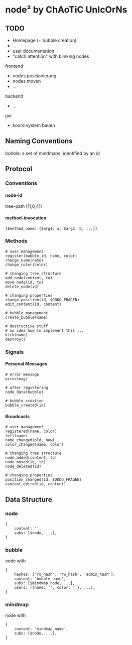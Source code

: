# node² by ChAoTiC UnIcOrNs

## TODO

* Homepage (+ bubble creation)
* ...
* user documentation
* "catch attention" with blinking nodes

frontend

* nodes positionierung
* nodes moven
* ...

backend

* ...

jan

* koord system bauen

## Naming Conventions

bubble: a set of mindmaps; identified by an id

## Protocol

### Conventions

#### node-id

tree-path ([1,0,4])

#### method-invocation

    {$method_name: {$arg1: a, $arg2: b, ...}}

### Methods

    # user management
    register(bubble_id, name, color)
    change_name(name)
    change_color(color)

    # changing tree structure
    add_node(content, to)
    move_node(id, to)
    delete_node(id)

    # changing properties
    change_position(id, $DODO_FRAGEN)
    edit_content(id, content)

    # bubble management
    create_bubble(name)
    
    # destructive stuff
    # no idea how to implement this ...
    kick(name)
    destroy()

### Signals

#### Personal Messages

    # error message
    error(msg)

    # after registering
    node_data(bubble)

    # bubble creation
    bubble_created(id)

#### Broadcasts

    # user management
    registered(name, color)
    left(name)
    name_changed(old, new)
    color_changed(name, color)

    # changing tree structure
    node_added(content, to)
    node_moved(id, to)
    node_deleted(id)

    # changing properties
    position_changed(id, $DODO_FRAGEN)
    content_edited(id, content)

## Data Structure

### node

    {
        content: '',
        subs: [$node, ...],
    }

### bubble

node with

    {
        hashes: ['ro_hash', 'rw_hash', 'admin_hash'],
        content: 'bubble name',
        subs: [$mindmap_node, ...],
        users: [{name: '', color: ''}, ...],
    }

### mindmap

node with

    {
        content: 'mindmap name',
        subs: [$node, ...],
    }
